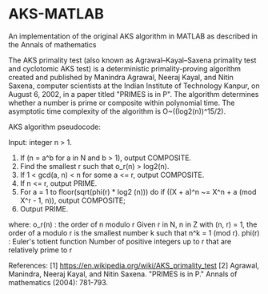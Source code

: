# AKS-MATLAB

An implementation of the original AKS algorithm in MATLAB as described in the Annals of mathematics

The AKS primality test (also known as Agrawal–Kayal–Saxena primality test and cyclotomic AKS test) is a deterministic primality-proving algorithm created and published by Manindra Agrawal, Neeraj Kayal, and Nitin Saxena, computer scientists at the Indian Institute of Technology Kanpur, on August 6, 2002, in a paper titled "PRIMES is in P".
The algorithm determines whether a number is prime or composite within polynomial time. The asymptotic time complexity of the algorithm is O~((log2(n))^15/2).

AKS algorithm pseudocode:

Input: integer n > 1.
1. If (n = a^b for a in N and b > 1), output COMPOSITE.
2. Find the smallest r such that o_r(n) > log2(n).
3. If 1 < gcd(a, n) < n for some a <= r, output COMPOSITE.
4. If n <= r, output PRIME.
5. For a = 1 to floor(sqrt(phi(r) * log2 (n))) do
      if ((X + a)^n ~= X^n + a (mod X^r - 1, n)), output COMPOSITE;
6. Output PRIME.

where:
  o_r(n) : the order of n modulo r
      Given r in N, n in Z with (n, r) = 1, the order of a modulo r
      is the smallest number k such that n^k = 1 (mod r).
  phi(r) : Euler's totient function
      Number of positive integers up to r that are relatively prime to r

References:
[1] https://en.wikipedia.org/wiki/AKS_primality_test
[2] Agrawal, Manindra, Neeraj Kayal, and Nitin Saxena. "PRIMES is in P." Annals of mathematics (2004): 781-793.
